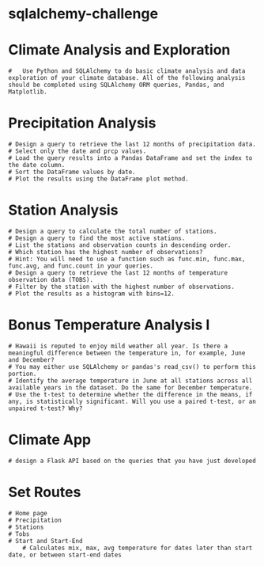 # sqlalchemy-challenge

# Climate Analysis and Exploration
    #   Use Python and SQLAlchemy to do basic climate analysis and data exploration of your climate database. All of the following analysis should be completed using SQLAlchemy ORM queries, Pandas, and Matplotlib.

# Precipitation Analysis
    # Design a query to retrieve the last 12 months of precipitation data.
    # Select only the date and prcp values.
    # Load the query results into a Pandas DataFrame and set the index to the date column.
    # Sort the DataFrame values by date.
    # Plot the results using the DataFrame plot method.
    
# Station Analysis
    # Design a query to calculate the total number of stations.
    # Design a query to find the most active stations.
    # List the stations and observation counts in descending order.
    # Which station has the highest number of observations?
    # Hint: You will need to use a function such as func.min, func.max, func.avg, and func.count in your queries.
    # Design a query to retrieve the last 12 months of temperature observation data (TOBS).
    # Filter by the station with the highest number of observations.
    # Plot the results as a histogram with bins=12.
    
# Bonus Temperature Analysis I
    # Hawaii is reputed to enjoy mild weather all year. Is there a meaningful difference between the temperature in, for example, June and December?
    # You may either use SQLAlchemy or pandas's read_csv() to perform this portion.
    # Identify the average temperature in June at all stations across all available years in the dataset. Do the same for December temperature.
    # Use the t-test to determine whether the difference in the means, if any, is statistically significant. Will you use a paired t-test, or an unpaired t-test? Why?
    
    
# Climate App
    # design a Flask API based on the queries that you have just developed
    
# Set Routes
    # Home page
    # Precipitation
    # Stations
    # Tobs
    # Start and Start-End
        # Calculates mix, max, avg temperature for dates later than start date, or between start-end dates 



